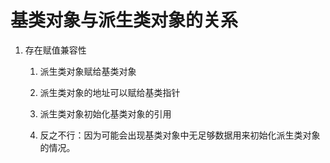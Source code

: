 # 基类对象与派生类对象的关系

1. 存在赋值兼容性   

    1. 派生类对象赋给基类对象

    2. 派生类对象的地址可以赋给基类指针

    3. 派生类对象初始化基类对象的引用

    4. 反之不行：因为可能会出现基类对象中无足够数据用来初始化派生类对象的情况。

